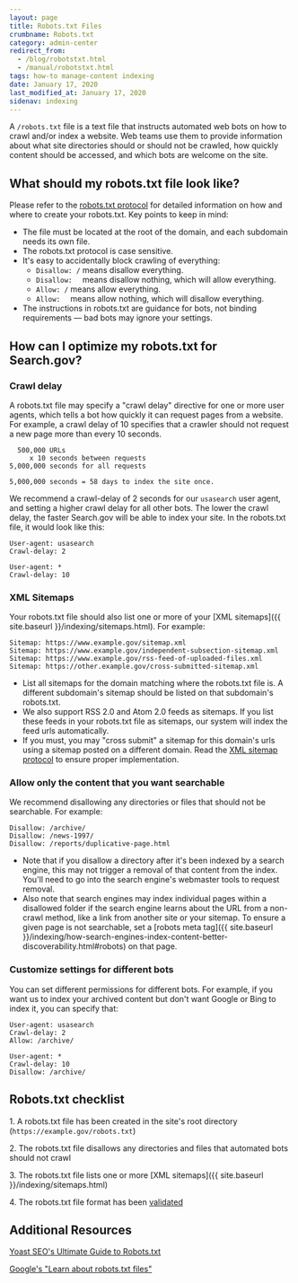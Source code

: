 ```yaml
---
layout: page
title: Robots.txt Files
crumbname: Robots.txt
category: admin-center
redirect_from: 
  - /blog/robotstxt.html
  - /manual/robotstxt.html
tags: how-to manage-content indexing
date: January 17, 2020
last_modified_at: January 17, 2020
sidenav: indexing
---
```


A `/robots.txt` file is a text file that instructs automated web bots on how to crawl and/or index a website. Web teams use them to provide information about what site directories should or should not be crawled, how quickly content should be accessed, and which bots are welcome on the site.

## What should my robots.txt file look like?
Please refer to the [robots.txt protocol](http://www.robotstxt.org/robotstxt.html)  for detailed information on how and where to create your robots.txt. Key points to keep in mind:

* The file must be located at the root of the domain, and each subdomain needs its own file.
* The robots.txt protocol is case sensitive.
* It's easy to accidentally block crawling of everything:
  * `Disallow: /` means disallow everything.
  * `Disallow:  ` means disallow nothing, which will allow everything.
  * `Allow: /` means allow everything.
  * `Allow:  ` means allow nothing, which will disallow everything.
* The instructions in robots.txt are guidance for bots, not binding requirements &mdash; bad bots may ignore your settings.

## How can I optimize my robots.txt for Search.gov?

### Crawl delay
A robots.txt file may specify a "crawl delay" directive for one or more user agents, which tells a bot how quickly it can request pages from a website. For example, a crawl delay of 10 specifies that a crawler should not request a new page more than every 10 seconds.

```
  500,000 URLs
     x 10 seconds between requests
5,000,000 seconds for all requests

5,000,000 seconds = 58 days to index the site once.
```

We recommend a crawl-delay of 2 seconds for our `usasearch` user agent, and setting a higher crawl delay for all other bots. The lower the crawl delay, the faster Search.gov will be able to index your site. In the robots.txt file, it would look like this:

```
User-agent: usasearch  
Crawl-delay: 2

User-agent: *
Crawl-delay: 10
```

### XML Sitemaps
Your robots.txt file should also list one or more of your [XML sitemaps]({{ site.baseurl }}/indexing/sitemaps.html). For example:

```
Sitemap: https://www.example.gov/sitemap.xml
Sitemap: https://www.example.gov/independent-subsection-sitemap.xml
Sitemap: https://www.example.gov/rss-feed-of-uploaded-files.xml
Sitemap: https://other.example.gov/cross-submitted-sitemap.xml
```
* List all sitemaps for the domain matching where the robots.txt file is. A different subdomain's sitemap should be listed on that subdomain's robots.txt.
* We also support RSS 2.0 and Atom 2.0 feeds as sitemaps. If you list these feeds in your robots.txt file as sitemaps, our system will index the feed urls automatically.
* If you must, you may "cross submit" a sitemap for this domain's urls using a sitemap posted on a different domain. Read the [XML sitemap protocol](https://sitemaps.org/protocol.html#location) to ensure proper implementation.

### Allow only the content that you want searchable 
We recommend disallowing any directories or files that should not be searchable. For example:

```
Disallow: /archive/
Disallow: /news-1997/
Disallow: /reports/duplicative-page.html
```

* Note that if you disallow a directory after it's been indexed by a search engine, this may not trigger a removal of that content from the index. You'll need to go into the search engine's webmaster tools to request removal.
* Also note that search engines may index individual pages within a disallowed folder if the search engine learns about the URL from a non-crawl method, like a link from another site or your sitemap. To ensure a given page is not searchable, set a [robots meta tag]({{ site.baseurl }}/indexing/how-search-engines-index-content-better-discoverability.html#robots) on that page.


### Customize settings for different bots
You can set different permissions for different bots. For example, if you want us to index your archived content but don't want Google or Bing to index it, you can specify that:

```
User-agent: usasearch  
Crawl-delay: 2
Allow: /archive/

User-agent: *
Crawl-delay: 10
Disallow: /archive/
```

## Robots.txt checklist
<i class="icon-check" ></i> 1. A robots.txt file has been created in the site's root directory (`https://example.gov/robots.txt`)

<i class="icon-check"></i> 2. The robots.txt file disallows any directories and files that automated bots should not crawl

<i class="icon-check"></i> 3. The robots.txt file lists one or more [XML sitemaps]({{ site.baseurl }}/indexing/sitemaps.html)  

<i class="icon-check"></i> 4. The robots.txt file format has been [validated](https://www.websiteplanet.com/webtools/sitemap-validator/) 

## Additional Resources
[Yoast SEO's Ultimate Guide to Robots.txt](https://yoast.com/ultimate-guide-robots-txt/)   

[Google's "Learn about robots.txt files"](https://support.google.com/webmasters/answer/6062608?hl=en&ref_topic=6061961)   


